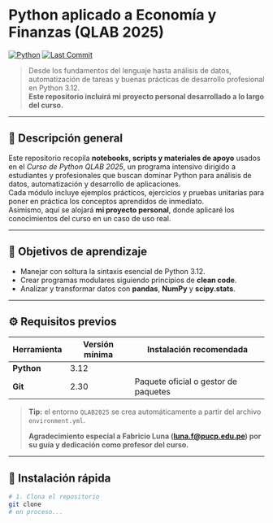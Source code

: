 <!-- --------------------------------------------------------
 README · Python aplicado a Economía y Finanzas
 -------------------------------------------------------- -->

# Python aplicado a Economía y Finanzas (QLAB 2025)

[![Python](https://img.shields.io/badge/python-3.12%2B-blue?logo=python)](https://www.python.org/)
[![Last Commit](https://img.shields.io/github/last-commit/DanielUsuario001/QLAB2025?color=orange)](https://github.com/DanielUsuario001/QLAB2025/commits/main)


> Desde los fundamentos del lenguaje hasta análisis de datos, automatización de tareas y buenas prácticas de desarrollo profesional en Python 3.12.  
> **Este repositorio incluirá mi proyecto personal desarrollado a lo largo del curso.**

---

## 📝 Descripción general

Este repositorio recopila **notebooks, scripts y materiales de apoyo** usados en el *Curso de Python QLAB 2025*, un programa intensivo dirigido a estudiantes y profesionales que buscan dominar Python para análisis de datos, automatización y desarrollo de aplicaciones.  
Cada módulo incluye ejemplos prácticos, ejercicios y pruebas unitarias para poner en práctica los conceptos aprendidos de inmediato.  
Asimismo, aquí se alojará **mi proyecto personal**, donde aplicaré los conocimientos del curso en un caso de uso real.

---

## 🎯 Objetivos de aprendizaje

- Manejar con soltura la sintaxis esencial de Python 3.12.  
- Crear programas modulares siguiendo principios de **clean code**.  
- Analizar y transformar datos con **pandas**, **NumPy** y **scipy.stats**.  

---

## ⚙️ Requisitos previos

| Herramienta | Versión mínima | Instalación recomendada |
|-------------|---------------|-------------------------|
| **Python**  | 3.12          |                         |
| **Git**     | 2.30          | Paquete oficial o gestor de paquetes |

> **Tip:** el entorno `QLAB2025` se crea automáticamente a partir del archivo `environment.yml`.
> 
> **Agradecimiento especial a Fabricio Luna (<luna.f@pucp.edu.pe>) por su guía y dedicación como profesor del curso.**
---

## 🚀 Instalación rápida

```bash
# 1. Clona el repositorio
git clone 
# en proceso...

